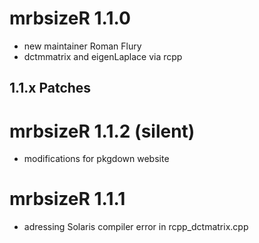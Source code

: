 # mrbsizeR 1.1.0

* new maintainer Roman Flury
* dctmmatrix and eigenLaplace via rcpp

## 1.1.x Patches

# mrbsizeR 1.1.2 (silent)

* modifications for pkgdown website

# mrbsizeR 1.1.1

* adressing Solaris compiler error in rcpp_dctmatrix.cpp






